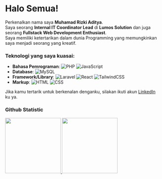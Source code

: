 # Halo Semua!

Perkenalkan nama saya **Muhamad Rizki Aditya**.<br>
Saya seorang **Internal IT Coordinator Lead** di **Lumos Solution** dan juga seorang **Fullstack Web Development Enthusiast**.<br>
Saya memiliki ketertarikan dalam dunia Programming yang memungkinkan saya menjadi seorang yang kreatif.<br>

### Teknologi yang saya kuasai:
- **Bahasa Pemrograman**: 
  ![PHP](https://img.shields.io/badge/PHP-777BB4?style=for-the-badge&logo=php&logoColor=white)
  ![JavaScript](https://img.shields.io/badge/JavaScript-F7DF1E?style=for-the-badge&logo=javascript&logoColor=black)
- **Database**: 
  ![MySQL](https://img.shields.io/badge/MySQL-4479A1?style=for-the-badge&logo=mysql&logoColor=white)
- **Framework/Library**: 
  ![Laravel](https://img.shields.io/badge/Laravel-FF2D20?style=for-the-badge&logo=laravel&logoColor=white)
  ![React](https://img.shields.io/badge/React-61DAFB?style=for-the-badge&logo=react&logoColor=black)
  ![TailwindCSS](https://img.shields.io/badge/TailwindCSS-38B2AC?style=for-the-badge&logo=tailwind-css&logoColor=white)
- **Markup**: 
  ![HTML](https://img.shields.io/badge/HTML5-E34F26?style=for-the-badge&logo=html5&logoColor=white)
  ![CSS](https://img.shields.io/badge/CSS3-1572B6?style=for-the-badge&logo=css3&logoColor=white)

Jika kamu tertarik untuk berkenalan denganku, silakan ikuti akun [LinkedIn](https://www.linkedin.com/in/muhamad-rizki-aditya-09a957209/) ku ya.

### Github Statistic
<p align="left">
<a href="https://github.com/aditya250400">
  <img height="180em" src="https://github-readme-stats-eight-theta.vercel.app/api?username=aditya250400&show_icons=true&theme=algolia&include_all_commits=true&count_private=true"/>
  <img height="180em" src="https://github-readme-stats-eight-theta.vercel.app/api/top-langs/?username=aditya250400&layout=compact&theme=algolia"/>
</a>
</p>
